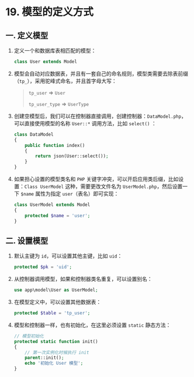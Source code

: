 # 19. 模型的定义方式

## 一. 定义模型

1. 定义一个和数据库表相匹配的模型：

   ```php
   class User extends Model
   ```

2. 模型会自动对应数据表，并且有一套自己的命名规则，模型类需要去除表前缀（`tp_`），采用驼峰式命名，并且首字母大写：

   > `tp_user`            => `User`
   >
   > `tp_user_type`  => `UserType`

3. 创建空模型后，我们可以在控制器直接调用，创建控制器：`DataModel.php`，可以直接使用模型的名称 `User::*` 调用方法，比如 `select()` ：

   ```php
   class DataModel
   {
       public function index()
       {
           return json(User::select());
       }
   }
   ```

4. 如果担心设置的模型类名和 `PHP` 关键字冲突，可以开启应用类后缀，比如设置：`Class UserModel` 这种，需要更改文件名为 `UserModel.php`，然后设置一下 `$name` 属性为指定 `user`（表名）即可实现：

   ```php
   class UserModel extends Model
   {
       protected $name = 'user';
   }
   ```

## 二. 设置模型

1. 默认主键为 `id`，可以设置其他主键，比如 `uid`：

   ```php
   protected $pk = 'uid';
   ```

2. 从控制器调用模型，如果和控制器类名重复，可以设置别名：

   ```php
   use app\model\User as UserModel;
   ```

3. 在模型定义中，可以设置其他数据表：

   ```php
   protected $table = 'tp_user';
   ```

4. 模型和控制器一样，也有初始化，在这里必须设置 `static` 静态方法：

   ```php
   // 模型初始化
   protected static function init()
   {
       // 第一次实例化时候执行 init
       parent::init();
       echo '初始化 User 模型';
   }
   ```

   